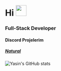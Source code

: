 <h1>Hi <img src="https://media.tenor.com/images/27409f6f9535c3aa8cb650efc319c19a/tenor.gif" height="35px"></h1>

<h3>Full-Stack Developer</h3>
<h4> Discord Projelerim</h4>
<h5> <a href="https://music-natural.cf">Natural</a></h5>

![Yasin's GitHub stats](https://github-readme-stats.vercel.app/api?username=savior210&show_icons=true&theme=dark)<br>
